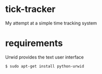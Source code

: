 tick-tracker
============

My attempt at a simple time tracking system

requirements
============
Urwid provides the text user interface

    $ sudo apt-get install python-urwid

